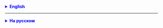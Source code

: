 

<details style="margin-top: 16px">
  <summary style="cursor: pointer; color: blue;"><b>English</b></summary>

<br/>

Assignment for independent work:

1. Develop a mini-application similar to the one we did in class.
2. The application must contain at least three entities that must
   depend on each other so that when calling a method on one of them, the methods of the other two are called.
3. Launch the application without Spring by calling the method on the parent entity.
4. Launch the application on Spring, configuring it using the configuration class.
5. Study the presentation on Spring.


</details>

<hr>

<details style="margin-top: 16px">
  <summary style="cursor: pointer; color: blue;"><b>На русском</b></summary>

<br/>

Перейти на использование Ultimate:
- https://www.jetbrains.com/idea/downloads/
- скачивать и устанавливать Ultimate
- запустить и начать trial-период

Задание для самостоятельной работы:

1. Разработать мини-приложение, похожее на то, которое делали на занятии.
2. Приложение должно содержать как минимум три сущности, которые должны
   зависеть друг от друга так, чтобы вызвав метод у одной из них, вызывались методы двух других.
Например: 
- автомобиль - едет, двигатель - работает, радио - играет музыку
- дом - обогревается, отопление - работает, насос - качает

3. Запустить приложение без Спринга, вызвав метод у родительской сущности.
4. Запустить приложение на Спринге, сконфигурировав его при помощи класса конфигурации.
5. Изучить презентацию по Спрингу.


</details>


